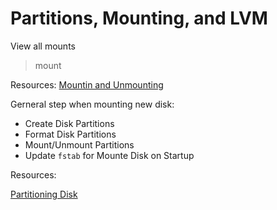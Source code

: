 # Partitions, Mounting, and LVM

View all mounts
> mount

Resources:
[Mountin and Unmounting](https://www.thegeekstuff.com/2013/01/mount-umount-examples/?utm_source=tuicool)

Gerneral step when mounting new disk:
- Create Disk Partitions
- Format Disk Partitions
- Mount/Unmount Partitions
- Update `fstab` for Mounte Disk on Startup

Resources:

[Partitioning Disk](https://tecadmin.net/how-to-create-and-format-disk-partitions-in-linux/)
